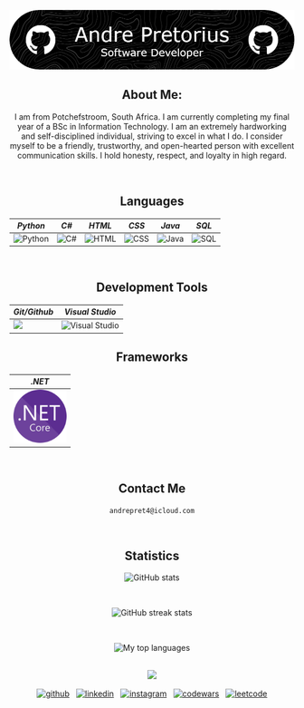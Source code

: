 ![Header](./header-image.png)

<div align="center">

## About Me:
I am from Potchefstroom, South Africa. I am currently completing my final year of a BSc in Information Technology. I am an extremely hardworking and self-disciplined individual, striving to excel in what I do. I consider myself to be a friendly, trustworthy, and open-hearted person with excellent communication skills. I hold honesty, respect, and loyalty in high regard.

</div>  

<br style="line-height: 3em;">

<div align="center">
  
## Languages

| *Python*   | *C#*   | *HTML*   | *CSS*  | *Java* | *SQL*        |
|----------|------------|------------|--------------|------------|------------|
| ![Python](https://github.com/user-attachments/assets/30a866fa-68e6-4c14-9ce0-fc091ba02837) | ![C#](https://github.com/user-attachments/assets/dbb611ba-1c13-4d08-9e44-891a6902d65b) | ![HTML](https://github.com/user-attachments/assets/6dc9c905-386c-46f2-8133-272d97f8cffe) | ![CSS](https://github.com/user-attachments/assets/f8842de9-1306-494b-a9c0-91cbdb37b6d4) | ![Java](https://github.com/user-attachments/assets/d193a005-5528-47e2-80d3-c356c86f684b) | ![SQL](https://github.com/user-attachments/assets/4646e2b4-4225-4636-a632-78a18603852d) |  

</div>  

<br style="line-height: 3em;">

<div align="center">
  
## Development Tools

| *Git/Github*   | *Visual Studio* |
|----------|--------|
| <img src="https://github.com/user-attachments/assets/f3943f56-868e-43d7-a6d5-efd430fcf323"> | <img src="" alt="Visual Studio"> |

</div> 

<div align="center">
  
## Frameworks

| *.NET*   |
|----------|
| <img src="Assets/dot-NET-Core.png" width=93.81 height=93.81 > |

</div>  

<br style="line-height: 3em;">


<div align="center">

## Contact Me

<pre>
<code id="email-command">andrepret4@icloud.com</code>
</pre>

</div>

<br style="line-height: 3em;">

<div align="center">

## Statistics

![GitHub stats](https://github-readme-stats.vercel.app/api?username=AndreP04&show_icons=true&count_private=true,html&theme=algolia)

<br style="line-height: 3em;">

![GitHub streak stats](https://streak-stats.demolab.com/?user=AndreP04&,html&theme=algolia)

<br style="line-height: 3em;">

![My top languages](https://github-readme-stats.vercel.app/api/top-langs/?username=AndreP04&show=javascript,css,scss,html&theme=algolia)

</div>

<br style="line-height: 3em;">

<div align="center">
  <img src="https://github.com/user-attachments/assets/01db191b-6a31-42f0-aa92-2d72d6ea82e7" />
</div>  

<p align="center">
  <a href="https://github.com/AndreP04"><img src='https://upload.wikimedia.org/wikipedia/commons/9/91/Octicons-mark-github.svg' alt='github' height='40'></a>&nbsp;&nbsp;
  <a href="https://www.linkedin.com/in/andre-pretorius-680592285/"><img src='https://upload.wikimedia.org/wikipedia/commons/c/ca/LinkedIn_logo_initials.png' alt='linkedin' height='40'></a>&nbsp;&nbsp;
  <a href="https://www.instagram.com/_andrepretorius_/"><img src='https://upload.wikimedia.org/wikipedia/commons/a/a5/Instagram_icon.png' alt='instagram' height='40'></a>&nbsp;&nbsp;
  <a href="https://www.codewars.com/users/AndreP04"><img src='https://raw.githubusercontent.com/simple-icons/simple-icons/develop/icons/codewars.svg' alt='codewars' height='40'></a>&nbsp;&nbsp;
  <a href="https://leetcode.com/u/AndrePret04/"><img src='https://upload.wikimedia.org/wikipedia/commons/1/19/LeetCode_logo_black.png' alt='leetcode' height='40'></a>
</p>
